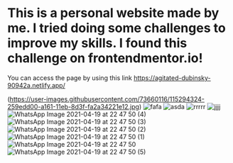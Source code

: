   # This is a personal website made by me. I tried doing some challenges to improve my skills. I found this challenge on frontendmentor.io!
You can access the page by using this link https://agitated-dubinsky-90942a.netlify.app/



(https://user-images.githubusercontent.com/73660116/115294324-259edd00-a161-11eb-8d3f-fa2a34221e12.jpg)
![fafa](https://user-images.githubusercontent.com/73660116/115294326-26d00a00-a161-11eb-82c4-1c8ccbb82b91.jpg)
![asda](https://user-images.githubusercontent.com/73660116/115294329-26d00a00-a161-11eb-84bf-06bab67e4c2b.jpg)
![rrrrr](https://user-images.githubusercontent.com/73660116/115294332-2768a080-a161-11eb-9ffb-fa7b9c0de85b.jpg)
![jjjj](https://user-images.githubusercontent.com/73660116/115294333-2899cd80-a161-11eb-97e2-baf4e00880c9.jpg)
![WhatsApp Image 2021-04-19 at 22 47 50 (4)](https://user-images.githubusercontent.com/73660116/115294558-6b5ba580-a161-11eb-8152-b033a40af43d.jpeg)
![WhatsApp Image 2021-04-19 at 22 47 50 (3)](https://user-images.githubusercontent.com/73660116/115294565-6c8cd280-a161-11eb-8a36-46682e805c6f.jpeg)
![WhatsApp Image 2021-04-19 at 22 47 50 (2)](https://user-images.githubusercontent.com/73660116/115294567-6d256900-a161-11eb-81f7-2d59c320cdfd.jpeg)
![WhatsApp Image 2021-04-19 at 22 47 50 (1)](https://user-images.githubusercontent.com/73660116/115294568-6d256900-a161-11eb-9962-7bc3abb6c07b.jpeg)
![WhatsApp Image 2021-04-19 at 22 47 50](https://user-images.githubusercontent.com/73660116/115294570-6dbdff80-a161-11eb-8c4a-4f9bef6b1b16.jpeg)
![WhatsApp Image 2021-04-19 at 22 47 50 (5)](https://user-images.githubusercontent.com/73660116/115294573-6dbdff80-a161-11eb-9aa4-5d4d0721c028.jpeg)
